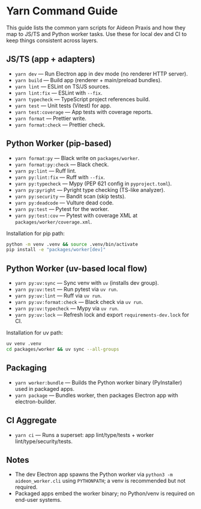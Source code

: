 # Yarn Command Guide

This guide lists the common yarn scripts for Aideon Praxis and how they map to JS/TS and Python
worker tasks. Use these for local dev and CI to keep things consistent across layers.

## JS/TS (app + adapters)

- `yarn dev` — Run Electron app in dev mode (no renderer HTTP server).
- `yarn build` — Build app (renderer + main/preload bundles).
- `yarn lint` — ESLint on TS/JS sources.
- `yarn lint:fix` — ESLint with `--fix`.
- `yarn typecheck` — TypeScript project references build.
- `yarn test` — Unit tests (Vitest) for app.
- `yarn test:coverage` — App tests with coverage reports.
- `yarn format` — Prettier write.
- `yarn format:check` — Prettier check.

## Python Worker (pip-based)

- `yarn format:py` — Black write on `packages/worker`.
- `yarn format:py:check` — Black check.
- `yarn py:lint` — Ruff lint.
- `yarn py:lint:fix` — Ruff with `--fix`.
- `yarn py:typecheck` — Mypy (PEP 621 config in `pyproject.toml`).
- `yarn py:pyright` — Pyright type checking (TS-like analyzer).
- `yarn py:security` — Bandit scan (skip tests).
- `yarn py:deadcode` — Vulture dead code.
- `yarn py:test` — Pytest for the worker.
- `yarn py:test:cov` — Pytest with coverage XML at `packages/worker/coverage.xml`.

Installation for pip path:

```bash
python -m venv .venv && source .venv/bin/activate
pip install -e "packages/worker[dev]"
```

## Python Worker (uv-based local flow)

- `yarn py:uv:sync` — Sync venv with `uv` (installs dev group).
- `yarn py:uv:test` — Run pytest via `uv run`.
- `yarn py:uv:lint` — Ruff via `uv run`.
- `yarn py:uv:format:check` — Black check via `uv run`.
- `yarn py:uv:typecheck` — Mypy via `uv run`.
- `yarn py:uv:lock` — Refresh lock and export `requirements-dev.lock` for CI.

Installation for uv path:

```bash
uv venv .venv
cd packages/worker && uv sync --all-groups
```

## Packaging

- `yarn worker:bundle` — Builds the Python worker binary (PyInstaller) used in packaged apps.
- `yarn package` — Bundles worker, then packages Electron app with electron-builder.

## CI Aggregate

- `yarn ci` — Runs a superset: app lint/type/tests + worker lint/type/security/tests.

## Notes

- The dev Electron app spawns the Python worker via `python3 -m aideon_worker.cli` using
  `PYTHONPATH`; a venv is recommended but not required.
- Packaged apps embed the worker binary; no Python/venv is required on end-user systems.

